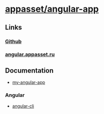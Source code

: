 [appasset/angular-app][github]
==============================

Links
-----

### [Github][github]

### [angular.appasset.ru][@]


Documentation
-------------

-   [my-angular-app](https://github.com/appasset/angular-app/blob/master/documentation/my-angular-app.md)


### Angular

-   [angular-cli](https://github.com/angular/angular-cli/blob/master/README.md)


[@]:      http://angular.appasset.ru/
[github]: https://github.com/appasset/angular-app
